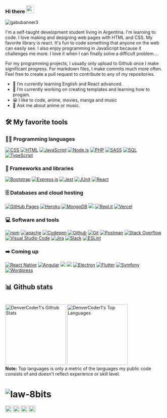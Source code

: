 ### Hi there <img src="https://media.giphy.com/media/hvRJCLFzcasrR4ia7z/giphy.gif" width="25px" height="25px">
![gabubanner3](https://user-images.githubusercontent.com/47054908/163169935-c94f4c05-db08-4004-812a-4e3e7662c052.png)

I'm a self-taught development student living in Argentina.
I'm learning to code. I love making and designing web pages with HTML and CSS. My favorite library is react.
It's fun to code something that anyone on the web can easily see. I also enjoy programming in JavaScript because it challenges me more. I love it when I can finally solve a difficult problem....

For my programming projects, I usually only upload to Github once I make significant progress. For markdown files, I make commits much more often. Feel free to create a pull request to contribute to any of my repositories.

- 🌱 I’m currently learning English and React advanced.
- 🔭 I’m currently working on creating templates and learning how to progam.
- 😀 I like to code, anime, movies, manga and music
- 💬 Ask me about anime or music.

## 🛠️ My favorite tools

### 👨‍💻 Programming languages

<p>
    <a href="#"><img alt="CSS" src="https://img.shields.io/badge/CSS-1572B6.svg?logo=css3&logoColor=white"></a>
    <a href="#"><img alt="HTML" src="https://img.shields.io/badge/HTML-E34F26.svg?logo=html5&logoColor=white"></a>
    <a href="#"><img alt="JavaScript" src="https://img.shields.io/badge/JavaScript-111.svg?logo=javascript&logoColor=white"></a>
    <a href="#"><img alt="Node.js" src="https://img.shields.io/badge/Node.js-43853D.svg?logo=node.js&logoColor=white"></a>
    <a href="#"><img alt="PHP" src="https://img.shields.io/badge/PHP-777BB4.svg?logo=php&logoColor=white"></a>
    <a href="#"><img alt="SASS" src="https://img.shields.io/badge/Sass-hotpink.svg?logo=SASS&logoColor=white"></a>
    <a href="#"><img alt="SQL" src="https://custom-icon-badges.herokuapp.com/badge/SQL-025E8C.svg?logo=database&logoColor=white"></a>
    <a href="#"><img alt="TypeScript" src="https://img.shields.io/badge/TypeScript-007ACC.svg?logo=typescript&logoColor=white"></a>
</p>

### 🧰 Frameworks and libraries

<p>
    <a href="#"><img alt="Bootstrap" src="https://img.shields.io/badge/Bootstrap-7952B3.svg?logo=bootstrap&logoColor=white"></a>
    <a href="#"><img alt="Express.js" src="https://img.shields.io/badge/Express.js-404d59.svg?logo=express&logoColor=white"></a>
    <a href="#"><img alt="Jest" src="https://img.shields.io/badge/Jest-C21325.svg?logo=jest&logoColor=white"></a>
    <a href="#"><img alt="JUnit" src="https://custom-icon-badges.herokuapp.com/badge/JUnit-25A162.svg?logo=check-circle&logoColor=white"></a>
    <a href="#"><img alt="React" src="https://img.shields.io/badge/React-20232a.svg?logo=react&logoColor=%2361DAFB"></a>
</p>

### 🗄️ Databases and cloud hosting

<p>
    <a href="#"><img alt="GitHub Pages" src="https://img.shields.io/badge/GitHub%20Pages-327FC7.svg?logo=github&logoColor=white"></a>
    <a href="#"><img alt="Heroku" src="https://img.shields.io/badge/Heroku-430098.svg?logo=heroku&logoColor=white"></a>
    <a href="#"><img alt="MongoDB" src ="https://img.shields.io/badge/MongoDB-4ea94b.svg?logo=mongodb&logoColor=white"></a>
    <a href="#"><img src="https://img.shields.io/badge/-MySQL-F29111?style=flat-square&logo=MySQL&logoColor=white"/></a>
    <a href="#"><img alt="Repl.it" src="https://img.shields.io/badge/Repl.it-0D101E.svg?logo=Replit&logoColor=white"></a>
    <a href="#"><img alt="Vercel" src="https://img.shields.io/badge/Vercel-000000.svg?logo=vercel&logoColor=white"></a>
</p>


### 💻 Software and tools

<p>
    <a href="#"><img alt="npm" src="https://img.shields.io/badge/-NPM-CB3837?style=flat-square&logo=NPM&logoColor=white" ></a>
    <a href="#"><img alt="apache" src="https://img.shields.io/badge/-Apache-D22128?style=flat-square&logo=Apache&logoColor=white" ></a>
    <a href="#"><img alt="Codepen" src="https://img.shields.io/badge/Codepen-000000.svg?logo=codepen&logoColor=white"></a>
    <a href="#"><img alt="Github" src="https://img.shields.io/badge/-Github-181717?style=flat-square&logo=GitHub&logoColor=white"></a>
    <a href="#"><img alt="Git" src="https://img.shields.io/badge/Git-F05033.svg?logo=git&logoColor=white"></a>
    <a href="#"><img alt="Postman" src="https://img.shields.io/badge/Postman-FF6C37?logo=postman&logoColor=white"></a>
    <a href="#"><img alt="Stack Overflow" src="https://img.shields.io/badge/-Stack%20Overflow-FE7A16?logo=stack-overflow&logoColor=white"></a>
    <a href="#"><img alt="Visual Studio Code" src="https://img.shields.io/badge/Visual%20Studio%20Code-0078d7.svg?logo=visual-studio-code&logoColor=white"></a>
    <a href="#"><img alt="Jira" src="https://img.shields.io/badge/jira-111.svg?logo=jira&logoColor=white"></a>
    <a href="#"><img alt="Slack" src="https://img.shields.io/badge/-Slack-E01563?style=flat-square&logo=Slack&logoColor=white"></a>
    <a href="#"><img alt="ESLint" src="https://img.shields.io/badge/-ESLint-4B32C3?style=flat-square&logo=ESLint&logoColor=white"/></a>
</p>

### ➡️ Coming up

<p>
  <a href="#"><img alt="React Native" src="https://img.shields.io/badge/React%20Native-20232a.svg?logo=react&logoColor=%2361DAFB"></a>
  <a href="#"><img alt="Angular" src="https://img.shields.io/badge/Angular-111111.svg?logo=angular&logoColor=white"></a>
  <a href="#"><img src="https://img.shields.io/badge/-Vue.js-42B883?style=flat-square&logo=Vue.js&logoColor=white"></a>
  <a href="#"><img src="https://img.shields.io/badge/-Laravel-F55247?style=flat-square&logo=Laravel&logoColor=white"></a>
  <a href="#"><img alt="Electron" src="https://img.shields.io/badge/Electron-20232e.svg?logo=electron&logoColor=white"></a>
  <a href="#"><img alt="Flutter" src="https://img.shields.io/badge/Flutter-02569B.svg?logo=flutter&logoColor=white"></a>
  <a href="#"><img alt="Symfony" src="https://img.shields.io/badge/Symfony-111111.svg?logo=symfony&logoColor=white"></a>
  <a href="#"><img alt="Wordpress" src="https://img.shields.io/badge/Wordpress-21759B?logo=wordpress&logoColor=white"></a>
</p>

## 📊 Github stats

<!-- https://github.com/GABjTDev/github-readme-stats -->
  <br/>
    <a href="https://github.com/GABjTDev/github-readme-stats"><img alt="DenverCoder1's Github Stats" src="https://denvercoder1-github-readme-stats.vercel.app/api/?username=GABjTDev&show_icons=true&count_private=true&theme=react&hide_border=true&bg_color=1F222E&title_color=F85D7F&icon_color=F8D866" height="192px"/></a>
  <a href="https://github.com/GABjTDev/github-readme-stats"><img alt="DenverCoder1's Top Languages" src="https://github-readme-stats.vercel.app/api/top-langs/?username=GABjTDev&langs_count=8&layout=compact&theme=react&hide_border=true&bg_color=1F222E&title_color=F85D7F&icon_color=F8D866&hide=Jupyter%20Notebook" height="192px"/></a>
  <br/>
  <b>Note:</b> Top languages is only a metric of the languages my public code consists of and doesn't reflect experience or skill level.

# ![law-8bits](https://user-images.githubusercontent.com/47054908/163171862-2941185c-fd0f-47cc-8b4f-083c2cee8ed6.gif)
<a href="https://twitter.com/GABjTDev" title='Twitter'>
  <img align="left" alt="GABjTDev | Twitter" width="22px" src="https://raw.githubusercontent.com/peterthehan/peterthehan/master/assets/twitter.svg" />
</a>
<a href="https://www.linkedin.com/in/gabjtdev" title='LinkedIn'>
  <img align="left" alt="Gabriel LinkedIN" width="22px" src="https://raw.githubusercontent.com/peterthehan/peterthehan/master/assets/linkedin.svg" />
</a>
<a href="https://codepen.io/gabjtdev" title='Codepen'>
  <img align="left" alt="Gabriel CodePen" width="22px" src="https://user-images.githubusercontent.com/47054908/163047235-cd88c22a-1c7f-4bbb-abfe-ba636092ef87.png" />
</a>
<a href="https://gabjtdev.vercel.app/" title='Portafolio'>
  <img align="left" alt="Gabriel portafolio" width="22px" src="https://user-images.githubusercontent.com/47054908/163048009-9f597a38-1960-4d38-a9d3-8d53c114ea0d.png" />
</a>
<!--
**GabrielOmarR/GabrielOmarR** is a ✨ _special_ ✨ repository because its `README.md` (this file) appears on your GitHub profile.

Here are some ideas to get you started:

- 🔭 I’m currently working on ...
- 🌱 I’m currently learning ...
- 👯 I’m looking to collaborate on ...
- 🤔 I’m looking for help with ...
- 💬 Ask me about ...
- 📫 How to reach me: ...
- 😄 Pronouns: ...
- ⚡ Fun fact: ...
-->
